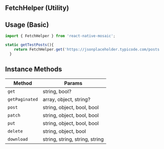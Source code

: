 ## FetchHelper (Utility)

## Usage (Basic)

```js
import { FetchHelper } from 'react-native-mosaic';

static getTestPosts(){
    return FetchHelper.get('https://jsonplaceholder.typicode.com/posts')
  }
```

## Instance Methods

| Method         | Params                         |
| -------------- | ------------------------------ |
| `get`          | string, bool?                  |
| `getPaginated` | array, object, string?         |
| `post`         | string, object, bool, bool     |
| `patch`        | string, object, bool, bool     |
| `put`          | string, object, bool, bool     |
| `delete`       | string, object, bool           |
| `download`     | string, string, string, string |
